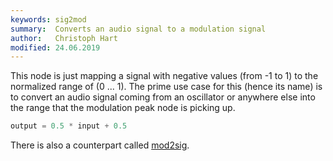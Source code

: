 ```yaml
---
keywords: sig2mod
summary:  Converts an audio signal to a modulation signal
author:   Christoph Hart
modified: 24.06.2019
---
```

  
This node is just mapping a signal with negative values (from -1 to 1) to the normalized range of (0 ... 1). The prime use case for this (hence its name) is to convert an audio signal coming from an oscillator or anywhere else into the range that the modulation peak node is picking up.

```javascript
output = 0.5 * input + 0.5
```

There is also a counterpart called [mod2sig](/scriptnode/list/math/mod2sig).
